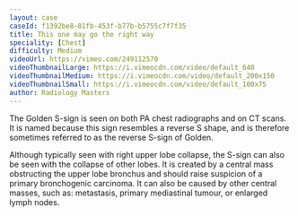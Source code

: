 ```yaml
---
layout: case
caseId: f1392be8-81fb-453f-b77b-b5755c7f7f35
title: This one may go the right way
speciality: [Chest]
difficulty: Medium
videoUrl: https://vimeo.com/249112570
videoThumbnailLarge: https://i.vimeocdn.com/video/default_640
videoThumbnailMedium: https://i.vimeocdn.com/video/default_200x150
videoThumbnailSmall: https://i.vimeocdn.com/video/default_100x75
author: Radiology Masters
---
```


<p>The Golden S-sign is seen on both PA chest radiographs and on CT scans. It is named because this sign resembles a reverse S shape, and is therefore sometimes referred to as the reverse S-sign of Golden.</p><p>Although typically seen with right upper lobe collapse, the S-sign can also be seen with the collapse of other lobes. It is created by a central mass obstructing the upper lobe bronchus and should raise suspicion of a primary bronchogenic carcinoma. It can also be caused by other central masses, such as: metastasis, primary mediastinal tumour, or enlarged lymph nodes.</p>